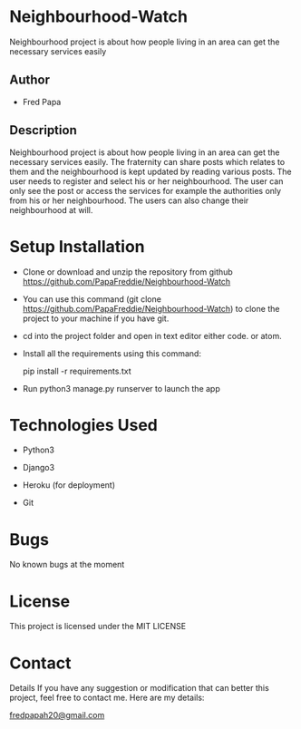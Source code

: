 
# Neighbourhood-Watch
Neighbourhood project is about how people living in an area can get the necessary services easily

## Author

- Fred Papa


## Description
Neighbourhood project is about how people living in an area can get the necessary services easily. The fraternity can share posts which relates to them and the neighbourhood is kept updated by reading various posts. The user needs to register and select his or her neighbourhood. The user can only see the post or access the services for example the authorities only from his or her neighbourhood. The users can also change their neighbourhood at will.

# Setup Installation

- Clone or download and unzip the repository from github https://github.com/PapaFreddie/Neighbourhood-Watch

- You can use this command (git clone https://github.com/PapaFreddie/Neighbourhood-Watch) to clone the project to your machine if you have git.

- cd into the project folder and open in text editor either code. or atom.

- Install all the requirements using this command:

  pip install -r requirements.txt

- Run python3 manage.py runserver to launch the app

# Technologies Used
- Python3

- Django3

- Heroku (for deployment)

- Git

# Bugs

No known bugs at the moment



# License

This project is licensed under the MIT LICENSE

# Contact

Details If you have any suggestion or modification that can better this project, feel free to contact me. Here are my details:

fredpapah20@gmail.com